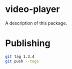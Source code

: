 # video-player

A description of this package.

# Publishing

```bash
git tag 1.3.4
git push --tags
```
